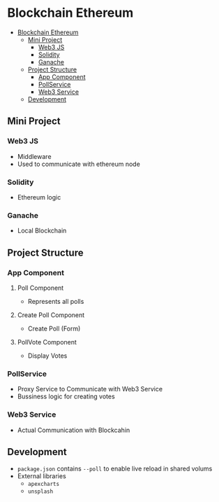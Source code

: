 # Blockchain Ethereum

- [Blockchain Ethereum](#blockchain-ethereum)
  - [Mini Project](#mini-project)
    - [Web3 JS](#web3-js)
    - [Solidity](#solidity)
    - [Ganache](#ganache)
  - [Project Structure](#project-structure)
    - [App Component](#app-component)
    - [PollService](#pollservice)
    - [Web3 Service](#web3-service)
  - [Development](#development)

## Mini Project

### Web3 JS

- Middleware
- Used to communicate with ethereum node

### Solidity

- Ethereum logic

### Ganache

- Local Blockchain

## Project Structure

### App Component

1. Poll Component
   - Represents all polls

2. Create Poll Component
   - Create Poll (Form)

3. PollVote Component
   - Display Votes

### PollService

- Proxy Service to Communicate with Web3 Service
- Bussiness logic for creating votes

### Web3 Service

- Actual Communication with Blockcahin

## Development

- `package.json` contains `--poll` to enable live reload in shared volums
- External libraries
  - `apexcharts`
  - `unsplash`
